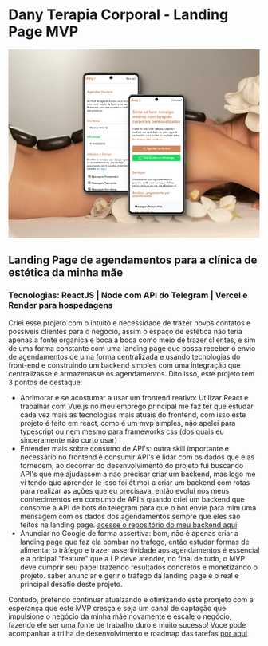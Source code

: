 # Dany Terapia Corporal - Landing Page MVP

![screenshot do projeto](client/public/project-screeshot.png)

## Landing Page de agendamentos para a clínica de estética da minha mãe
### Tecnologias: ReactJS | Node com API do Telegram | Vercel e Render para hospedagens
Criei esse projeto com o intuito e necessidade de trazer novos contatos e possíveis clientes para o negócio, assim o espaço de estética não teria apenas a fonte organica e boca a boca como meio de trazer clientes, e sim de uma forma constante com uma landing page que possa receber o envio de agendamentos de uma forma centralizada e usando tecnologias do front-end e construindo um backend simples com uma integração que centralizasse e armazenasse os agendamentos. Dito isso, este projeto tem 3 pontos de destaque:

+ Aprimorar e se acostumar a usar um frontend reativo: Utilizar React e trabalhar com Vue.js no meu emprego principal me faz ter que estudar cada vez mais as tecnologias mais atuais do frontend, com isso este projeto é feito em react, como é um mvp simples, não apelei para typescript ou nem mesmo para frameworks css (dos quais eu sinceramente não curto usar)
+ Entender mais sobre consumo de API's: outra skill importante e necessário no frontend é consumir API's e lidar com os dados que elas fornecem, ao decorrer do desenvolvimento do projeto fui buscando API's que me ajudassem a nao precisar criar um backend, mas logo me vi tendo que aprender (e isso foi ótimo) a criar um backend com rotas para realizar as ações que eu precisava, então evolui nos meus conhecimentos em consumo de API's quando criei um backend que consome a API de bots do telegram para que o bot envie para mim uma mensagem com os dados dos agendamentos sempre que eles são feitos na landing page. [acesse o repositório do meu backend aqui](https://github.com/thomas-almeida/nino-scheduler)
+ Anunciar no Google de forma assertiva: bom, não é apenas criar a landing page que faz ela bombar no tráfego, então estudar formas de alimentar o tráfego e trazer assertividade aos agendamentos é essencial e a pricipal "feature" que a LP deve atender, no final de tudo, o MVP deve cumprir seu papel trazendo resultados concretos e monetizando o projeto. saber anunciar e gerir o tráfego da landing page é o real e principal desafio deste projeto.

Contudo, pretendo continuar atualzando e otimizando este pronjeto com a esperança que este MVP cresça e seja um canal de captação que impulsione o negócio da minha mãe novamente e escale o negócio, fazendo ele ser uma fonte de trabalho duro e muito sucesso!
Voce pode acompanhar a trilha de desenvolvimento e roadmap das tarefas [por aqui](https://purrfect-blarney-e5a.notion.site/73a04579b755479aba9cdd0f4b804e9f?v=1f8ca229f65e4c89a39bebf1556561f6&pvs=4)
